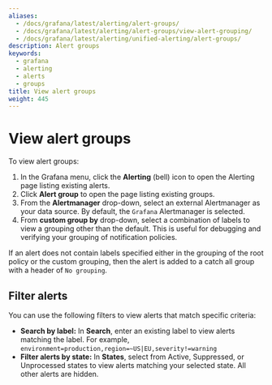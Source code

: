 ```yaml
---
aliases:
  - /docs/grafana/latest/alerting/alert-groups/
  - /docs/grafana/latest/alerting/alert-groups/view-alert-grouping/
  - /docs/grafana/latest/alerting/unified-alerting/alert-groups/
description: Alert groups
keywords:
  - grafana
  - alerting
  - alerts
  - groups
title: View alert groups
weight: 445
---
```


# View alert groups

To view alert groups:

1. In the Grafana menu, click the **Alerting** (bell) icon to open the Alerting page listing existing alerts.
1. Click **Alert group** to open the page listing existing groups.
1. From the **Alertmanager** drop-down, select an external Alertmanager as your data source. By default, the `Grafana` Alertmanager is selected.
1. From **custom group by** drop-down, select a combination of labels to view a grouping other than the default. This is useful for debugging and verifying your grouping of notification policies.

If an alert does not contain labels specified either in the grouping of the root policy or the custom grouping, then the alert is added to a catch all group with a header of `No grouping`.

## Filter alerts

You can use the following filters to view alerts that match specific criteria:

- **Search by label:** In **Search**, enter an existing label to view alerts matching the label. For example, `environment=production,region=~US|EU,severity!=warning`
- **Filter alerts by state:** In **States**, select from Active, Suppressed, or Unprocessed states to view alerts matching your selected state. All other alerts are hidden.

